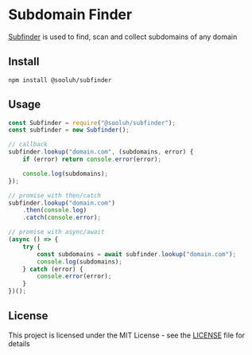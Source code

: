 # Subdomain Finder

[Subfinder](https://github.com/sooluh/subfinder) is used to find, scan and collect subdomains of any domain

## Install

```
npm install @sooluh/subfinder
```

## Usage

```javascript
const Subfinder = require("@sooluh/subfinder");
const subfinder = new Subfinder();

// callback
subfinder.lookup("domain.com", (subdomains, error) {
	if (error) return console.error(error);

	console.log(subdomains);
});

// promise with then/catch
subfinder.lookup("domain.com")
	.then(console.log)
	.catch(console.error);

// promise with async/await
(async () => {
	try {
		const subdomains = await subfinder.lookup("domain.com");
		console.log(subdomains);
	} catch (error) {
		console.error(error);
	}
})();
```

## License

This project is licensed under the MIT License - see the [LICENSE](./LICENSE) file for details
